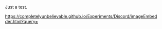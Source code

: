 Just a test.

https://completelyunbelievable.github.io/Experiments/Discord/imageEmbedder.html?query=
